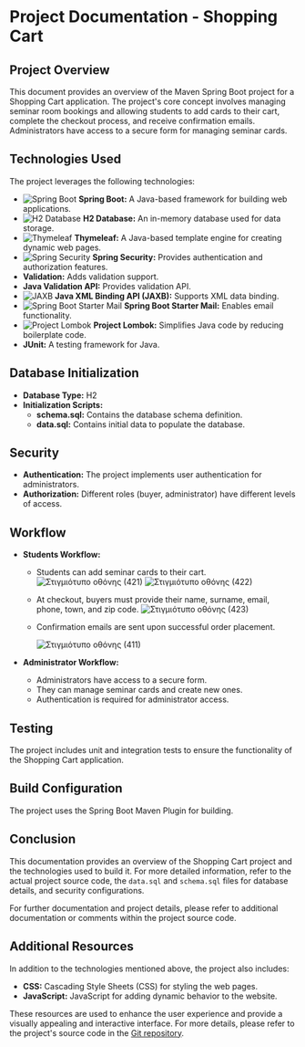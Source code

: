 # Project Documentation - Shopping Cart

## Project Overview

This document provides an overview of the Maven Spring Boot project for a Shopping Cart application. The project's core concept involves managing seminar room bookings and allowing students to add cards to their cart, complete the checkout process, and receive confirmation emails. Administrators have access to a secure form for managing seminar cards.

## Technologies Used

The project leverages the following technologies:

- ![Spring Boot](https://img.icons8.com/color/48/000000/spring-logo.png) **Spring Boot:** A Java-based framework for building web applications.
- ![H2 Database](https://img.icons8.com/color/48/000000/database-restore.png) **H2 Database:** An in-memory database used for data storage.
- ![Thymeleaf](https://img.icons8.com/color/48/000000/thymeleaf.png) **Thymeleaf:** A Java-based template engine for creating dynamic web pages.
- ![Spring Security](https://img.icons8.com/color/48/000000/lock.png) **Spring Security:** Provides authentication and authorization features.
-  **Validation:** Adds validation support.
- **Java Validation API:** Provides validation API.
- ![JAXB](https://img.icons8.com/color/48/000000/xml-file.png) **Java XML Binding API (JAXB):** Supports XML data binding.
- ![Spring Boot Starter Mail](https://img.icons8.com/color/48/000000/email.png) **Spring Boot Starter Mail:** Enables email functionality.
- ![Project Lombok](https://img.icons8.com/color/48/000000/l.png) **Project Lombok:** Simplifies Java code by reducing boilerplate code.
-  **JUnit:** A testing framework for Java.

## Database Initialization

- **Database Type:** H2
- **Initialization Scripts:**
  - **schema.sql:** Contains the database schema definition.
  - **data.sql:** Contains initial data to populate the database.

## Security

- **Authentication:** The project implements user authentication for administrators.
- **Authorization:** Different roles (buyer, administrator) have different levels of access.

## Workflow

- **Students Workflow:**
  - Students can add seminar cards to their cart.
![Στιγμιότυπο οθόνης (421)](https://github.com/billmazio/shopping-cart/assets/116730698/ed134c28-6f08-4092-840c-d8e017a3362c)
![Στιγμιότυπο οθόνης (422)](https://github.com/billmazio/shopping-cart/assets/116730698/f4eb83c3-e568-43b0-baf8-ad423c05f0ed)

  - At checkout, buyers must provide their name, surname, email, phone, town, and zip code.
 ![Στιγμιότυπο οθόνης (423)](https://github.com/billmazio/shopping-cart/assets/116730698/81c20612-6af7-4987-858a-8b69bc67493c)

  - Confirmation emails are sent upon successful order placement.

    ![Στιγμιότυπο οθόνης (411)](https://github.com/billmazio/shopping-cart/assets/116730698/2e95dc8b-5496-41ce-9075-02950e643181)

- **Administrator Workflow:**
  - Administrators have access to a secure form.
  - They can manage seminar cards and create new ones.
  - Authentication is required for administrator access.


## Testing

The project includes unit and integration tests to ensure the functionality of the Shopping Cart application.

## Build Configuration

The project uses the Spring Boot Maven Plugin for building.

## Conclusion

This documentation provides an overview of the Shopping Cart project and the technologies used to build it. For more detailed information, refer to the actual project source code, the `data.sql` and `schema.sql` files for database details, and security configurations.

For further documentation and project details, please refer to additional documentation or comments within the project source code.
## Additional Resources

In addition to the technologies mentioned above, the project also includes:

- **CSS:** Cascading Style Sheets (CSS) for styling the web pages.
- **JavaScript:** JavaScript for adding dynamic behavior to the website.

These resources are used to enhance the user experience and provide a visually appealing and interactive interface. For more details, please refer to the project's source code in the [Git repository](https://github.com/billmazio/shopping-cart.git).
